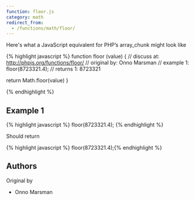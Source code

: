 ```yaml
---
function: floor.js
category: math
redirect_from:
  - /functions/math/floor/
---
```


<!-- WARNING! This file is auto generated by `npm run web:inject`, do not edit by hand -->

Here's what a JavaScript equivalent for PHP’s array_chunk might look like

{% highlight javascript %}
function floor (value) {
  //  discuss at: http://phpjs.org/functions/floor/
  // original by: Onno Marsman
  //   example 1: floor(8723321.4);
  //   returns 1: 8723321

  return Math.floor(value)
}

{% endhighlight %}

## Example 1

{% highlight javascript %}
floor(8723321.4);
{% endhighlight %}

Should return

{% highlight javascript %}
floor(8723321.4);{% endhighlight %}


## Authors


Original by

- Onno Marsman

